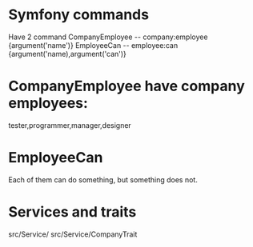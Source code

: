 # Symfony commands
Have 2 command
CompanyEmployee -- company:employee {argument('name')}
EmployeeCan -- employee:can {argument('name),argument('can')}

# CompanyEmployee have   company employees:
tester,programmer,manager,designer

# EmployeeCan 
Each of them can do something, but something does not.


# Services and traits
src/Service/
src/Service/CompanyTrait




